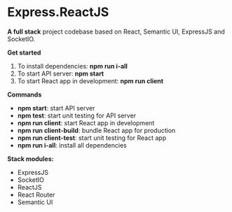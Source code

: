 # Express.ReactJS
**A full stack** project codebase based on React, Semantic UI, ExpressJS and SocketIO.

**Get started**<br />
1. To install dependencies: **npm run i-all**<br />
2. To start API server: **npm start**<br />
3. To start React app in development: **npm run client**

**Commands**
- **npm start**: start API server
- **npm test**: start unit testing for API server
- **npm run client**: start React app in development
- **npm run client-build**: bundle React app for production
- **npm run client-test**: start unit testing for React app
- **npm run i-all**: install all dependencies

**Stack modules:**
 - ExpressJS
 - SocketIO
 - ReactJS
 - React Router
 - Semantic UI
